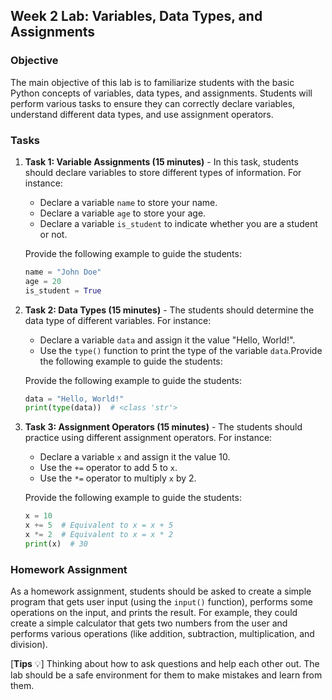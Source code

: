 ## Week 2 Lab: Variables, Data Types, and Assignments

### Objective

The main objective of this lab is to familiarize students with the basic Python concepts of variables, data types, and assignments. Students will perform various tasks to ensure they can correctly declare variables, understand different data types, and use assignment operators.

### Tasks

1. **Task 1: Variable Assignments (15 minutes)** - In this task, students should declare variables to store different types of information. For instance: 

    * Declare a variable `name` to store your name.
    * Declare a variable `age` to store your age.
    * Declare a variable `is_student` to indicate whether you are a student or not.

    Provide the following example to guide the students:

    ```python
    name = "John Doe"
    age = 20
    is_student = True
    ```

2. **Task 2: Data Types (15 minutes)** - The students should determine the data type of different variables. For instance:

    * Declare a variable `data` and assign it the value "Hello, World!".
    * Use the `type()` function to print the type of the variable `data`.Provide the following example to guide the students:

    Provide the following example to guide the students:

    ```python
    data = "Hello, World!"
    print(type(data))  # <class 'str'>
    ```

3. **Task 3: Assignment Operators (15 minutes)** - The students should practice using different assignment operators. For instance:

    * Declare a variable `x` and assign it the value 10.
    * Use the `+=` operator to add 5 to `x`.
    * Use the `*=` operator to multiply `x` by 2.

    Provide the following example to guide the students:
    ```python
    x = 10
    x += 5  # Equivalent to x = x + 5
    x *= 2  # Equivalent to x = x * 2
    print(x)  # 30
    ```

### Homework Assignment

As a homework assignment, students should be asked to create a simple program that gets user input (using the `input()` function), performs some operations on the input, and prints the result. For example, they could create a simple calculator that gets two numbers from the user and performs various operations (like addition, subtraction, multiplication, and division).

[**Tips** :bulb:] Thinking about how to ask questions and help each other out. The lab should be a safe environment for them to make mistakes and learn from them.